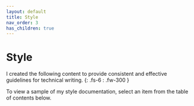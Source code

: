 ```yaml
---
layout: default
title: Style
nav_order: 3
has_children: true
---
```


# Style

I created the following content to provide consistent and effective guidelines for technical writing.
{: .fs-6 : .fw-300 }

To view a sample of my style documentation, select an item from the table of contents below.
